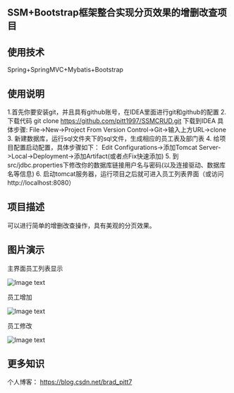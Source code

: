 ## SSM+Bootstrap框架整合实现分页效果的增删改查项目

## 使用技术
Spring+SpringMVC+Mybatis+Bootstrap

## 使用说明

1.首先你要安装git，并且具有github账号，在IDEA里面进行git和github的配置
2.下载代码 git clone https://github.com/pitt1997/SSMCRUD.git 下载到IDEA
具体步骤: File->New->Project From Version Control->Git->输入上方URL->clone
3. 新建数据库，运行sql文件夹下的sql文件，生成相应的员工表及部门表
4. 给项目配置启动配置，具体步骤如下：
Edit Configurations->添加Tomcat Server->Local->Deployment->添加Artifact(或者点Fix快速添加)
5. 到src/jdbc.properties下修改你的数据库链接用户名与密码(以及连接驱动、数据库名等信息)
6. 启动tomcat服务器，运行项目之后就可进入员工列表界面（或访问http://localhost:8080）

## 项目描述
可以进行简单的增删改查操作，具有美观的分页效果。

## 图片演示
主界面员工列表显示

![Image text](https://github.com/pitt1997/SSMCRUD/blob/master/showimgs/list.png)

员工增加

![Image text](https://github.com/pitt1997/SSMCRUD/blob/master/showimgs/add.png)

员工修改

![Image text](https://github.com/pitt1997/SSMCRUD/blob/master/showimgs/update.png)



## 更多知识
个人博客： https://blog.csdn.net/brad_pitt7


